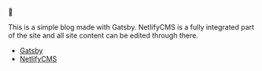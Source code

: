 📝

This is a simple blog made with Gatsby. NetlifyCMS is a fully integrated part of the site and all site content can be edited through there.

- [Gatsby](https://www.gatsbyjs.org)
- [NetlifyCMS](https://www.netlifycms.org/)
